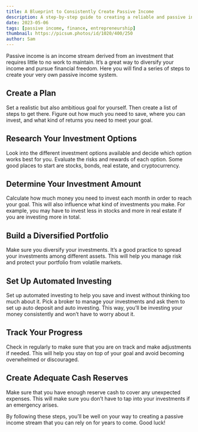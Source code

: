 ```yaml
---
title: A Blueprint to Consistently Create Passive Income
description: A step-by-step guide to creating a reliable and passive income stream
date: 2023-05-06
tags: [passive income, finance, entrepreneurship]
thumbnail: https://picsum.photos/id/1020/400/250
author: Sam
---
```



<!-- # A Blueprint to Consistently Create Passive Income  -->

Passive income is an income stream derived from an investment that requires little to no work to maintain. It’s a great way to diversify your income and pursue financial freedom. Here you will find a series of steps to create your very own passive income system. 

## Create a Plan

Set a realistic but also ambitious goal for yourself. Then create a list of steps to get there. Figure out how much you need to save, where you can invest, and what kind of returns you need to meet your goal.

## Research Your Investment Options

Look into the different investment options available and decide which option works best for you. Evaluate the risks and rewards of each option. Some good places to start are stocks, bonds, real estate, and cryptocurrency.

## Determine Your Investment Amount

Calculate how much money you need to invest each month in order to reach your goal.  This will also influence what kind of investments you make. For example, you may have to invest less in stocks and more in real estate if you are investing more in total. 

## Build a Diversified Portfolio

Make sure you diversify your investments. It’s a good practice to spread your investments among different assets. This will help you manage risk and protect your portfolio from volatile markets.

## Set Up Automated Investing

Set up automated investing to help you save and invest without thinking too much about it. Pick a broker to manage your investments and ask them to set up auto deposit and auto investing. This way, you’ll be investing your money consistently and won’t have to worry about it. 

## Track Your Progress 

Check in regularly to make sure that you are on track and make adjustments if needed. This will help you stay on top of your goal and avoid becoming overwhelmed or discouraged. 

## Create Adequate Cash Reserves 

Make sure that you have enough reserve cash to cover any unexpected expenses. This will make sure you don’t have to tap into your investments if an emergency arises. 

By following these steps, you’ll be well on your way to creating a passive income stream that you can rely on for years to come. Good luck!